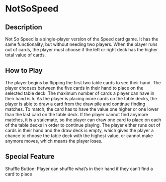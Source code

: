 # NotSoSpeed

## Description
Not So Speed is a single-player version of the Speed card game. It has the same functionality, but without needing two players. When the player runs out of cards, the player must choose if the left or right deck has the higher total value of cards.

## How to Play
The player begins by flipping the first two table cards to see their hand. The player chooses between the five cards in their hand to place on the selected table deck. The maximum number of cards a player can have in their hand is 5. As the player is placing more cards on the table decks, the player is able to draw a card from the draw pile and continue finding matches. To match, the card has to have the value one higher or one lower than the last card on the table deck. If the player cannot find anymore matches, it is a stalemate, so the player can draw one card to place on each of the table decks in order to continue playing. The player either runs out of cards in their hand and the draw deck is empty, which gives the player a chance to choose the table deck with the highest value, or cannot make anymore moves, which means the player loses.

## Special Feature
Shuffle Button: Player can shuffle what’s in their hand if they can’t find a card to place
